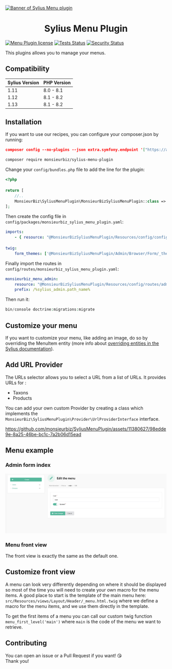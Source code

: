 [![Banner of Sylius Menu plugin](docs/images/banner.jpg)](https://monsieurbiz.com/agence-web-experte-sylius)

<h1 align="center">Sylius Menu Plugin</h1>

[![Menu Plugin license](https://img.shields.io/github/license/monsieurbiz/SyliusMenuPlugin?public)](https://github.com/monsieurbiz/SyliusMenuPlugin/blob/master/LICENSE.txt)
[![Tests Status](https://img.shields.io/github/workflow/status/monsieurbiz/SyliusMenuPlugin/Tests?logo=github)](https://github.com/monsieurbiz/SyliusMenuPlugin/actions?query=workflow%3ATests)
[![Security Status](https://img.shields.io/github/workflow/status/monsieurbiz/SyliusMenuPlugin/Security?label=security&logo=github)](https://github.com/monsieurbiz/SyliusMenuPlugin/actions?query=workflow%3ASecurity)

This plugins allows you to manage your menus.

## Compatibility

| Sylius Version | PHP Version |
|---|---|
| 1.11 | 8.0 - 8.1 |
| 1.12 | 8.1 - 8.2 |
| 1.13 | 8.1 - 8.2 |

## Installation

If you want to use our recipes, you can configure your composer.json by running:

```json
composer config --no-plugins --json extra.symfony.endpoint '["https://api.github.com/repos/monsieurbiz/symfony-recipes/contents/index.json?ref=flex/master","flex://defaults"]'
```

```bash
composer require monsieurbiz/sylius-menu-plugin
```

Change your `config/bundles.php` file to add the line for the plugin:

```php
<?php

return [
    //..
    MonsieurBiz\SyliusMenuPlugin\MonsieurBizSyliusMenuPlugin::class => ['all' => true],
];
```

Then create the config file in `config/packages/monsieurbiz_sylius_menu_plugin.yaml`:

```yaml
imports:
    - { resource: "@MonsieurBizSyliusMenuPlugin/Resources/config/config.yaml" }

twig:
    form_themes: ['@MonsieurBizSyliusMenuPlugin/Admin/Browser/Form/_theme.html.twig']
```
Finally import the routes in `config/routes/monsieurbiz_sylius_menu_plugin.yaml`:

```yaml
monsieurbiz_menu_admin:
    resource: "@MonsieurBizSyliusMenuPlugin/Resources/config/routes/admin.yaml"
    prefix: /%sylius_admin.path_name%
```

Then run it:

```php
bin/console doctrine:migrations:migrate
```

## Customize your menu

If you want to customize your menu, like adding an image, do so by overriding the MenuItem entity (more info about [overriding entities in the Sylius documentation](https://docs.sylius.com/en/1.9/customization/model.html)).

## Add URL Provider

The URLs selector allows you to select a URL from a list of URLs.
It provides URLs for :
- Taxons
- Products

You can add your own custom Provider by creating a class which implements the `MonsieurBiz\SyliusMenuPlugin\Provider\UrlProviderInterface` interface.

https://github.com/monsieurbiz/SyliusMenuPlugin/assets/11380627/98edde9e-8a25-46be-bc1c-7a2b06d15ead

## Menu example

### Admin form index

![Admin form view](screenshots/menu_admin.jpg)

### Menu front view

The front view is exactly the same as the default one.

## Customize front view

A menu can look very differently depending on where it should be displayed so most of the time you will need to create your own macro for the menu items.
A good place to start is the template of the main menu here: ```src/Resources/views/Layout/Header/_menu.html.twig``` where we define a macro for the menu items, and we use them directly in the template.

To get the first items of a menu you can call our custom twig function ```menu_first_level('main')``` where `main` is the code of the menu we want to retrieve.

## Contributing

You can open an issue or a Pull Request if you want! 😘  
Thank you!
